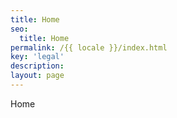 ```yaml
---
title: Home
seo:
  title: Home
permalink: /{{ locale }}/index.html
key: 'legal'
description:
layout: page
---
```


Home
